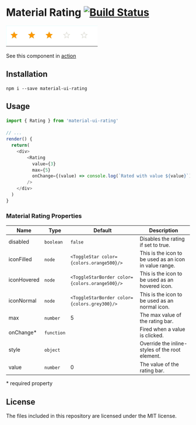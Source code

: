 # Material Rating [![Build Status](https://travis-ci.org/TeamWertarbyte/material-ui-rating.svg?branch=master)](https://travis-ci.org/TeamWertarbyte/material-ui-rating)

![Example](preview.gif)

See this component in [action](https://teamwertarbyte.github.io/material-ui-rating/)

## Installation
```shell
npm i --save material-ui-rating
```

## Usage
```js
import { Rating } from 'material-ui-rating'

// ...
render() {
  return(
    <div>
        <Rating
          value={3}
          max={5}
          onChange={(value) => console.log(`Rated with value ${value}`)}
        />
    </div>
  )
}
```

### Material Rating Properties

|Name            |Type        |Default     |Description
|----------------|------------|------------|--------------------------------
|disabled        | `boolean`  | `false`    | Disables the rating if set to true.
|iconFilled      | `node`     | `<ToggleStar color={colors.orange500}/>`    | This is the icon to be used as an icon in value range.
|iconHovered     | `node`     | `<ToggleStarBorder color={colors.orange500}/>`    | This is the icon to be used as an hovered icon.
|iconNormal      | `node`     | `<ToggleStarBorder color={colors.grey300}/>`    | This is the icon to be used as an normal icon.
|max             | `number`   | 5          | The max value of the rating bar.
|onChange*       | `function` |            | Fired when a value is clicked.
|style           | `object`   |            | Override the inline-styles of the root element.
|value           | `number`   | 0          | The value of the rating bar.



\* required property

## License

The files included in this repository are licensed under the MIT license.

